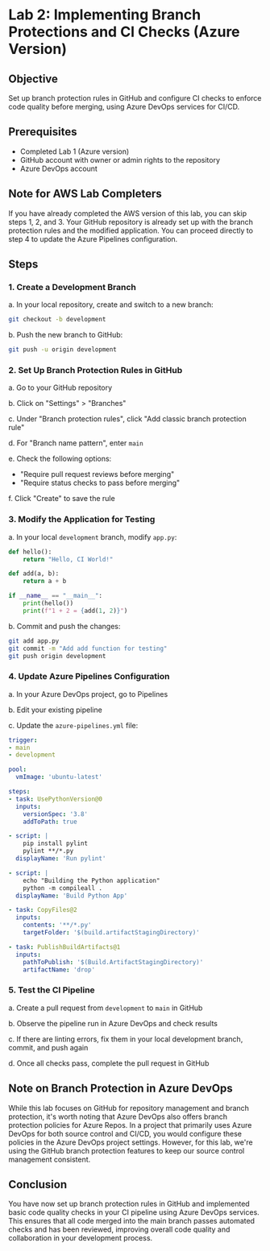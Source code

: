 # Lab 2: Implementing Branch Protections and CI Checks (Azure Version)

## Objective
Set up branch protection rules in GitHub and configure CI checks to enforce code quality before merging, using Azure DevOps services for CI/CD.

## Prerequisites
- Completed Lab 1 (Azure version)
- GitHub account with owner or admin rights to the repository
- Azure DevOps account

## Note for AWS Lab Completers
If you have already completed the AWS version of this lab, you can skip steps 1, 2, and 3. Your GitHub repository is already set up with the branch protection rules and the modified application. You can proceed directly to step 4 to update the Azure Pipelines configuration.

## Steps

### 1. Create a Development Branch

a. In your local repository, create and switch to a new branch:
```bash
git checkout -b development
```

b. Push the new branch to GitHub:
```bash
git push -u origin development
```

### 2. Set Up Branch Protection Rules in GitHub

a. Go to your GitHub repository

b. Click on "Settings" > "Branches"

c. Under "Branch protection rules", click "Add classic branch protection rule"

d. For "Branch name pattern", enter `main`

e. Check the following options:
   - "Require pull request reviews before merging"
   - "Require status checks to pass before merging"

f. Click "Create" to save the rule

### 3. Modify the Application for Testing

a. In your local `development` branch, modify `app.py`:
```python
def hello():
    return "Hello, CI World!"

def add(a, b):
    return a + b

if __name__ == "__main__":
    print(hello())
    print(f"1 + 2 = {add(1, 2)}")
```

b. Commit and push the changes:
```bash
git add app.py
git commit -m "Add add function for testing"
git push origin development
```

### 4. Update Azure Pipelines Configuration

a. In your Azure DevOps project, go to Pipelines

b. Edit your existing pipeline

c. Update the `azure-pipelines.yml` file:
```yaml
trigger:
- main
- development

pool:
  vmImage: 'ubuntu-latest'

steps:
- task: UsePythonVersion@0
  inputs:
    versionSpec: '3.8'
    addToPath: true

- script: |
    pip install pylint
    pylint **/*.py
  displayName: 'Run pylint'

- script: |
    echo "Building the Python application"
    python -m compileall .
  displayName: 'Build Python App'

- task: CopyFiles@2
  inputs:
    contents: '**/*.py'
    targetFolder: '$(build.artifactStagingDirectory)'

- task: PublishBuildArtifacts@1
  inputs:
    pathToPublish: '$(Build.ArtifactStagingDirectory)'
    artifactName: 'drop'
```

### 5. Test the CI Pipeline

a. Create a pull request from `development` to `main` in GitHub

b. Observe the pipeline run in Azure DevOps and check results

c. If there are linting errors, fix them in your local development branch, commit, and push again

d. Once all checks pass, complete the pull request in GitHub

## Note on Branch Protection in Azure DevOps

While this lab focuses on GitHub for repository management and branch protection, it's worth noting that Azure DevOps also offers branch protection policies for Azure Repos. In a project that primarily uses Azure DevOps for both source control and CI/CD, you would configure these policies in the Azure DevOps project settings. However, for this lab, we're using the GitHub branch protection features to keep our source control management consistent.

## Conclusion

You have now set up branch protection rules in GitHub and implemented basic code quality checks in your CI pipeline using Azure DevOps services. This ensures that all code merged into the main branch passes automated checks and has been reviewed, improving overall code quality and collaboration in your development process.
